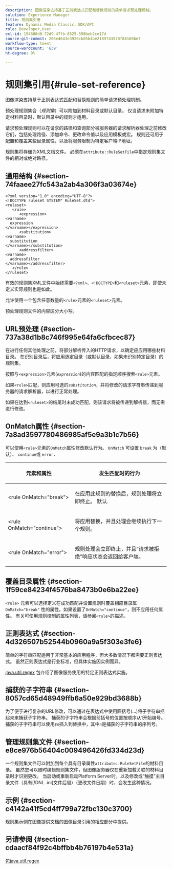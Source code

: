 ```yaml
---
description: 图像渲染支持基于正则表达式匹配和替换规则的简单请求预处理机制。
solution: Experience Manager
title: 规则集引用
feature: Dynamic Media Classic，SDK/API
role: Developer,User
exl-id: 194600d0-72d9-47fb-8525-598beb2ce17d
source-git-commit: 206e4643e3926cb85b4be2189743578f88180be7
workflow-type: tm+mt
source-wordcount: '639'
ht-degree: 0%

---
```


# 规则集引用{#rule-set-reference}

图像渲染支持基于正则表达式匹配和替换规则的简单请求预处理机制。

<!--<a id="section_F44601A65CE1451EAD0A449C66B773CC"></a>-->

预处理规则集合（*规则集*）可以附加到材料目录或默认目录。 仅当请求未附加特定材料目录时，默认目录中的规则才适用。

请求预处理规则可以在请求的路径和查询部分被服务器的请求解析器处理之前修改它们，包括处理路径、添加命令、更改命令值以及应用模板或宏。 规则还可用于配置和覆盖某些目录属性，以及将服务限制为特定客户端IP地址。

规则集将存储为XML文档文件。 必须在`attribute::RuleSetFile`中指定规则集文件的相对或绝对路径。

## 通用结构 {#section-74faaee27fc543a2ab4a306f3a03674e}

```
<?xml version="1.0" encoding="UTF-8"?>
<!DOCTYPE ruleset SYSTEM" RuleSet.dtd">
<ruleset>
   <rule>
      <expression>
<varname>
  expression
</varname></expression>
      <substitution>
<varname>
  substitution
</varname></substitution>
      <addressfilter>
<varname>
  addressFilter
</varname></addressfilter>
   </rule>
</ruleset>
```

有效的规则集XML文件中始终需要`<?xml>`、`<!DOCTYPE>`和`<ruleset>`元素，即使未定义实际规则也是如此。

允许使用一个包含任意数量的`<rule>`元素的`<ruleset>`元素。

预处理规则文件的内容区分大小写。

## URL预处理 {#section-737a38d1b8c746f995e64fa6cfbcec87}

在进行任何其他处理之前，将部分解析传入的HTTP请求，以确定应应用哪些材料目录。 在识别目录后，将应用选定目录（或默认目录，如果未识别特定目录）的规则集。

按照与`<expression>`元素(*`expression`*)的内容匹配的指定顺序搜索`<rule>`元素。

如果`<rule>`匹配，则应用可选的&#x200B;*`substitution`*，并将修改的请求字符串传递到服务器的请求解析器，以进行正常处理。

如果在达到`<ruleset>`的结尾时未成功匹配，则该请求将被传递到解析器，而无需进行修改。

## OnMatch属性 {#section-7a8ad3597780486985af5e9a3b1c7b56}

可以使用`<rule>`元素的`OnMatch`属性修改默认行为。 `OnMatch` 可设置 `break` 为（默认）、 `continue`或  `error.`

<table id="table_4CABF55B33854A128D5F326B31C6C397"> 
 <thead> 
  <tr> 
   <th colname="col1" class="entry"> <p>元素和属性 </p> </th> 
   <th colname="col2" class="entry"> <p>发生匹配时的行为 </p> </th> 
  </tr> 
 </thead>
 <tbody> 
  <tr> 
   <td colname="col1"> <p><span class="codeph"> &lt;rule OnMatch="break"&gt;</span> </p> </td> 
   <td colname="col2"> <p>在应用此规则的替换后，规则处理将立即终止。 默认. </p> </td> 
  </tr> 
  <tr> 
   <td colname="col1"> <p><span class="codeph"> &lt;rule OnMatch="continue"&gt;</span> </p> </td> 
   <td colname="col2"> <p>将应用替换，并且处理会继续执行下一个规则。 </p> </td> 
  </tr> 
  <tr> 
   <td colname="col1"> <p><span class="codeph"> &lt;rule OnMatch="error"&gt;</span> </p> </td> 
   <td colname="col2"> <p>规则处理会立即终止，并且“请求被拒绝”响应状态会返回给客户端。 </p> </td> 
  </tr> 
 </tbody> 
</table>

## 覆盖目录属性 {#section-1f59ce84234f4576ba8473b0e6ba22ee}

`<rule>` 元素可以选择定义在成功匹配并设置规则时覆盖相应目录属 `OnMatch="break"` 性的属性。如果设置了`OnMatch="continue"`，则不应用任何属性。 有关可使用规则控制的属性列表，请参阅`<rule>`的描述。

## 正则表达式 {#section-4d326507b52544b0960a9a5f303e3fe6}

简单的字符串匹配适用于非常基本的应用程序，但大多数情况下都需要正则表达式。 虽然正则表达式是行业标准，但具体实施因实例而异。

[java.util.regex](https://www2.cs.duke.edu/csed/java/jdk1.4.2/docs/api/) 包介绍了图像服务使用的特定正则表达式实施。

## 捕获的子字符串 {#section-8057cd65d48949ffb6a50e929bd3688b}

为了便于进行复杂的URL修改，可以通过在表达式中使用圆括号(...)将子字符串括起来来捕获子字符串。 捕获的子字符串会根据前括号的位置按顺序从1开始编号。 捕获的子字符串可以使用&#x200B;*`$n`*&#x200B;插入到替换中，其中&#x200B;*`n`*&#x200B;是捕获的子字符串的序列号。

## 管理规则集文件 {#section-e8ce976b56404c009496426fd334d23d}

一个规则集文件可以附加到每个具有目录属性`attribute::RuleSetFile`的材料目录。 虽然您可以随时编辑规则集文件，但图像服务器仅在重新加载关联的材料目录时才识别更改。 当启动或重新启动Platform Server时，以及修改或“触摸”主目录文件（具有[!DNL .ini]文件后缀）（更改文件日期）时，会发生这种情况。

## 示例 {#section-c4142a41f5cd4ff799a72fbc130c3700}

规则集示例在图像提供文档的图像目录引用的相应部分中提供。

## 另请参阅 {#section-cdaacf84f92c4bffbb4b76197b4e531a}

[包java.util.regex](https://www2.cs.duke.edu/csed/java/jdk1.4.2/docs/api/)
